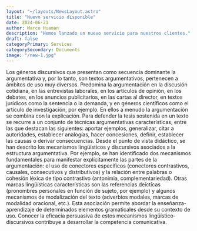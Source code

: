 ```yaml
---
layout: "~/layouts/NewsLayout.astro"
title: "Nuevo servicio disponible"
date: 2024-06-21
author: Marco Huaman
description: "Hemos lanzado un nuevo servicio para nuestros clientes."
draft: false
categoryPrimary: Services
categorySecondary: Documents
image: "/new-1.jpg"
---
```


Los géneros discursivos que presentan como secuencia dominante la argumentativa y, por lo tanto, son textos argumentativos, pertenecen a ámbitos de uso muy diversos. Predomina la argumentación en la discusión cotidiana, en las entrevistas laborales, en los artículos de opinión, en los debates, en los anuncios publicitarios, en las cartas al director, en textos jurídicos como la sentencia o la demanda, y en géneros científicos como el artículo de investigación, por ejemplo. En ellos a menudo la argumentación se combina con la explicación. Para defender la tesis sostenida en un texto se recurre a un conjunto de técnicas argumentativas características, entre las que destacan las siguientes: aportar ejemplos, generalizar, citar a autoridades, establecer analogías, hacer concesiones, definir, establecer las causas o derivar consecuencias. Desde el punto de vista didáctico, se han descrito los mecanismos lingüísticos y discursivos asociados a la estructura argumentativa. Por ejemplo, se han identificado dos mecanismos fundamentales para manifestar explícitamente las partes de la argumentación: el uso de conectores específicos (conectores contrastivos, causales, consecutivos y distributivos) y la relación entre palabras o cohesión léxica de tipo contrastivo (antonimia, complementariedad). Otras marcas lingüísticas características son las referencias deícticas (pronombres personales en función de sujeto, por ejemplo) y algunos mecanismos de modalización del texto (adverbios modales, marcas de modalidad oracional, etc.). Esta asociación permite abordar la enseñanza-aprendizaje de determinados elementos gramaticales desde su contexto de uso. Conocer la eficacia persuasiva de estos mecanismos lingüístico-discursivos contribuye a desarrollar la competencia comunicativa.


